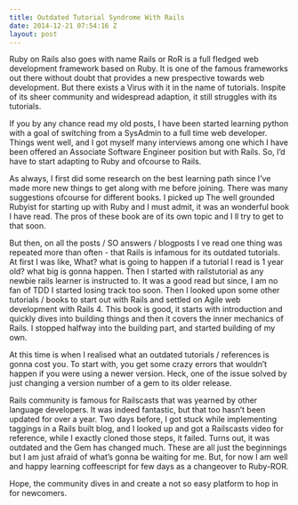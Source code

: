 ```yaml
---
title: Outdated Tutorial Syndrome With Rails
date: 2014-12-21 07:54:16 Z
layout: post
---
```


Ruby on Rails also goes with name Rails or RoR is a full fledged web development framework based on Ruby. It is one of the famous frameworks out there without doubt that provides a new prespective towards web development. But there exists a Virus with it in the name of tutorials. Inspite of its sheer community and widespread adaption, it still struggles with its tutorials.

If you by any chance read my old posts, I have been started learning python with a goal of switching from a SysAdmin to a full time web developer. Things went well, and I got myself many interviews among one which I have been offered an Associate Software Engineer position but with Rails. So, I’d have to start adapting to Ruby and ofcourse to Rails.

As always, I first did some research on the best learning path since I’ve made more new things to get along with me before joining. There was many suggestions ofcourse for different books. I picked up The well grounded Rubyist for starting up with Ruby and I must admit, it was an wonderful book I have read. The pros of these book are of its own topic and I ll try to get to that soon.

But then, on all the posts / SO answers / blogposts I ve read one thing was repeated more than often - that Rails is infamous for its outdated tutorials. At first I was like, What? what is going to happen if a tutorial I read is 1 year old? what big is gonna happen. Then I started with railstutorial as any newbie rails learner is instructed to. It was a good read but since, I am no fan of TDD I started losing track too soon. Then I looked upon some other tutorials / books to start out with Rails and settled on Agile web development with Rails 4. This book is good, it starts with introduction and quickly dives into building things and then it covers the inner mechanics of Rails. I stopped halfway into the building part, and started building of my own.

At this time is when I realised what an outdated tutorials / references is gonna cost you. To start with, you get some crazy errors that wouldn’t happen if you were using a newer version. Heck, one of the issue solved by just changing a version number of a gem to its older release.

Rails community is famous for Railscasts that was yearned by other language developers. It was indeed fantastic, but that too hasn’t been updated for over a year. Two days before, I got stuck while implementing taggings in a Rails built blog, and I looked up and got a Railscasts video for reference, while I exactly cloned those steps, it failed. Turns out, it was outdated and the Gem has changed much. These are all just the beginnings but I am just afraid of what’s gonna be waiting for me. But, for now I am well and happy learning coffeescript for few days as a changeover to Ruby-ROR.

Hope, the community dives in and create a not so easy platform to hop in for newcomers.
